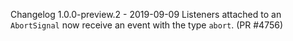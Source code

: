 Changelog
1.0.0-preview.2 - 2019-09-09
Listeners attached to an `AbortSignal` now receive an event with the type `abort`. (PR #4756)
